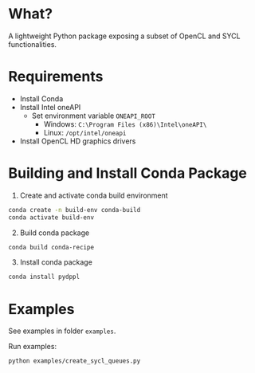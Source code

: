 What?
====
A lightweight Python package exposing a subset of OpenCL and SYCL
functionalities.

Requirements
============
- Install Conda
- Install Intel oneAPI
    - Set environment variable `ONEAPI_ROOT`
        - Windows: `C:\Program Files (x86)\Intel\oneAPI\`
        - Linux: `/opt/intel/oneapi`
- Install OpenCL HD graphics drivers

Building and Install Conda Package
==================================
1. Create and activate conda build environment
```bash
conda create -n build-env conda-build
conda activate build-env
```
2. Build conda package
```bash
conda build conda-recipe
```
3. Install conda package
```bash
conda install pydppl
```

Examples
========
See examples in folder `examples`.

Run examples:
```bash
python examples/create_sycl_queues.py
```
